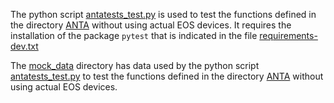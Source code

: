 The python script [antatests_test.py](units/antatests_test.py) is used to test the functions defined in the directory [ANTA](../anta) without using actual EOS devices.
It requires the installation of the package `pytest` that is indicated in the file [requirements-dev.txt](../requirements-dev.txt)

The [mock_data](mock_data) directory has data used by the python script [antatests_test.py](units/antatests_test.py) to test the functions defined in the directory [ANTA](../anta) without using actual EOS devices.
